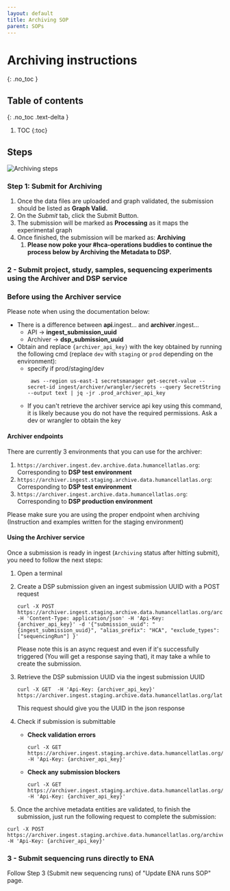 ```yaml
---
layout: default
title: Archiving SOP
parent: SOPs
---
```

<script src="https://kit.fontawesome.com/fc66878563.js" crossorigin="anonymous"></script>

# Archiving instructions
{: .no_toc }

## Table of contents
{: .no_toc .text-delta }

1. TOC
{:toc}


## Steps

![Archiving steps](http://www.plantuml.com/plantuml/proxy?cache=no&src=https://raw.githubusercontent.com/ebi-ait/hca-ebi-wrangler-central/ops-485_update-archiving-sop/assets/plantuml_diagrams/archiving_sop.diag)


### Step 1: Submit for Archiving

1. Once the data files are uploaded and graph validated, the submission should be listed as **Graph Valid.**
2. On the _Submit_ tab, click the Submit Button.
3. The submission will be marked as **Processing** as it maps the experimental graph
4. Once finished, the submission will be marked as: **Archiving**
    1. **Please now poke your #hca-operations buddies to continue the process below by Archiving the Metadata to DSP.**
    
### 2 - Submit project, study, samples, sequencing experiments using the Archiver and DSP service

### Before using the Archiver service 

Please note when using the documentation below:

*   There is a difference between **api**.ingest… and **archiver**.ingest…
    * API -> **ingest_submission_uuid**
    * Archiver -> **dsp_submission_uuid**
*   Obtain and replace `{archiver_api_key}` with the key obtained by running the following cmd (replace `dev` with `staging` or `prod` depending on the environment):
    *   specify if prod/staging/dev
        ```
         aws --region us-east-1 secretsmanager get-secret-value --secret-id ingest/archiver/wrangler/secrets --query SecretString --output text | jq -jr .prod_archiver_api_key
        ``` 
    *   If you can't retrieve the archiver service api key using this command, it is likely because you do not have the required permissions. Ask a dev or wrangler to obtain the key


#### Archiver endpoints
There are currently 3 environments that you can use for the archiver:

1. `https://archiver.ingest.dev.archive.data.humancellatlas.org`: Corresponding to **DSP test environment**
1. `https://archiver.ingest.staging.archive.data.humancellatlas.org`: Corresponding to **DSP test environment**
1. `https://archiver.ingest.archive.data.humancellatlas.org`: Corresponding to **DSP production environment**

Please make sure you are using the proper endpoint when archiving (Instruction and examples written for the staging environment)

#### Using the Archiver service

Once a submission is ready in ingest (`Archiving` status after hitting submit), you need to follow the next steps:

1. Open a terminal
1. Create a DSP submission given an ingest submission UUID with a POST request
   ```
   curl -X POST https://archiver.ingest.staging.archive.data.humancellatlas.org/archiveSubmissions -H 'Content-Type: application/json' -H 'Api-Key: {archiver_api_key}' -d '{"submission_uuid": "{ingest_submission_uuid}", "alias_prefix": "HCA", "exclude_types": ["sequencingRun"] }'
   ```
   Please note this is an async request and even if it's successfully triggered (You will get a response saying that), it may take a while to create the submission.
1. Retrieve the DSP submission UUID via the ingest submission UUID

   ```
   curl -X GET  -H 'Api-Key: {archiver_api_key}' https://archiver.ingest.staging.archive.data.humancellatlas.org/latestArchiveSubmission/<ingest_submission_uuid>
   ```
   This request should give you the UUID in the json response

1. Check if submission is submittable

    *  **Check validation errors**
       ```
       curl -X GET https://archiver.ingest.staging.archive.data.humancellatlas.org/archiveSubmissions/<dsp_submission_uuid>/validationErrors -H 'Api-Key: {archiver_api_key}' 
       ```
    
    *  **Check any submission blockers**
       ```
       curl -X GET https://archiver.ingest.staging.archive.data.humancellatlas.org/archiveSubmissions/<dsp_submission_uuid>/blockers -H 'Api-Key: {archiver_api_key}' 
       ```

1. Once the archive metadata entities are validated, to finish the submission, just run the following request to complete the submission:
```
curl -X POST https://archiver.ingest.staging.archive.data.humancellatlas.org/archiveSubmissions/<dsp_submission_uuid>/complete -H 'Api-Key: {archiver_api_key}' 
```

### 3 - Submit sequencing runs directly to ENA

Follow Step 3 (Submit new sequencing runs) of "Update ENA runs SOP" page.